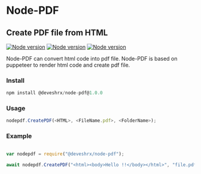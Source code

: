 # Node-PDF 
## Create PDF file from HTML
[![Node version](https://img.shields.io/badge/Version-1.0.0-blue)](https://www.npmjs.com/package/@deveshrx/node-pdf)
[![Node version](https://img.shields.io/badge/Platform-NodeJS-green)](https://www.npmjs.com/package/@deveshrx/node-pdf)
[![Node version](https://img.shields.io/badge/Developed%20by-Devesh%20Chaudhari-blueviolet)](https://github.com/DeveshRx)


Node-PDF can convert html code into pdf file. Node-PDF is based on puppeteer to render html code and create pdf file.

### Install
```javascript
npm install @deveshrx/node-pdf@1.0.0
```

### Usage
```javascript
nodepdf.CreatePDF(<HTML>, <FileName.pdf>, <FolderName>);
```

### Example
```javascript

var nodepdf = require("@deveshrx/node-pdf");

await nodepdf.CreatePDF("<html><body>Hello !!</body></html>", "file.pdf", "my-folder");
```
